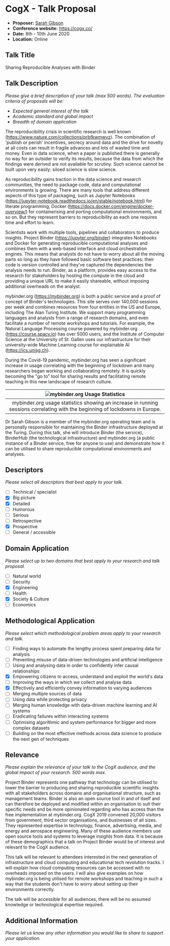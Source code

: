 # CogX - Talk Proposal

- **Proposer:** [Sarah Gibson](https://www.turing.ac.uk/people/researchers/sarah-gibson)
- **Conference website:** <https://cogx.co/>
- **Date:** 8th - 10th June 2020
- **Location:** Online

## Talk Title

Sharing Reproducible Analyses with Binder

## Talk Description

_Please give a brief description of your talk (max 500 words)._
_The evaluation criteria of proposals will be:_

- _Expected general interest of the talk_
- _Academic standard and global impact_
- _Breadth of domain application_

The reproducibility crisis in scientific research is well known (https://www.nature.com/collections/prbfkwmwvz).
The combination of 'publish or perish' incentives, secrecy around data and the drive for novelty at all costs can result in fragile advances and lots of wasted time and money.
Even in data science, when a paper is published there is generally no way for an outsider to verify its results, because the data from which the findings were derived are not available for scrutiny.
Such science cannot be built upon very easily: siloed science is slow science.

As reproducibility gains traction in the data science and research communities, the need to package code, data and computational environments is growing.
There are many tools that address different aspects of this type of packaging, such as Jupyter Notebooks (https://jupyter-notebook.readthedocs.io/en/stable/notebook.html) for literate programming, Docker (https://docs.docker.com/engine/docker-overview/) for containerising and porting computational environments, and so on.
But they represent barriers to reproducibility as each one requires time and effort to learn.

Scientists work with multiple tools, pipelines and collaborators to produce insights.
Project Binder (https://jupyter.org/binder) integrates Notebooks and Docker for generating reproducible computational analyses and combines them with a web-based interface and cloud orchestration engines.
This means that analysts do not have to worry about all the moving parts so long as they have followed basic software best practices: their code is version controlled and they've captured the dependencies the analysis needs to run.
Binder, as a platform, provides easy access to the research for stakeholders by hosting the compute in the cloud and providing a unique URL to make it easily shareable, without imposing additional overheads on the analyst.

mybinder.org (https://mybinder.org) is both a public service and a proof of concept of Binder's technologies.
This site serves over 140,000 sessions per week and combines resources from four entities in the US and Europe, including The Alan Turing Institute.
We support many programming languages and analysts from a range of research domains, and even facilitate a number of remote workshops and tutorials.
For example, the Natural Language Processing course powered by mybinder.org (https://course.spacy.io) has over 5000 users, and the Institute of Computer Science at the University of St. Gallen uses our infrastructure for their university-wide Machine Learning course for explainable AI (https://ics.unisg.ch).

During the Covid-19 pandemic, mybinder.org has seen a significant increase in usage correlating with the beginning of lockdown and many researchers began working and collaborating remotely.
It is quickly becoming the "go to" tool for sharing results and facilitating remote teaching in this new landscape of research culture.

| ![mybinder.org Usage Statistics](https://www.dropbox.com/s/lnemjlsov0mkog5/image.png?raw=1) |
| :---: |
| mybinder.org usage statistics showing an increase in running sessions correlating with the beginning of lockdowns in Europe. |

Dr Sarah Gibson is a member of the mybinder.org operating team and is personally responsible for maintaining the Binder infrastructure deployed at the Turing.
During this talk, she will introduce Binder (the service), BinderHub (the technological infrastructure) and mybinder.org (a public instance of a Binder service, free for anyone to use) and demonstrate how it can be utilised to share reproducible computational environments and analyses.

## Descriptors

_Please select all descriptors that best apply to your talk._

- [ ] Technical / specialist
- [x] Big picture
- [x] Detailed
- [ ] Humorous
- [ ] Serious
- [ ] Retrospective
- [x] Prospective
- [ ] General / accessible

## Domain Application

_Please select up to two domains that best apply to your research and talk proposal._

- [ ] Natural world
- [ ] Security
- [x] Engineering
- [ ] Health
- [x] Society & Culture
- [ ] Economics

## Methodological Application

_Please select which methodological problem areas apply to your research and talk._

- [ ] Finding ways to automate the lengthy process spent preparing data for analysis
- [ ] Preventing misuse of data-driven technologies and artificial intelligence
- [ ] Using and analysing data in order to confidently infer causal relationships
- [x] Empowering citizens to access, understand and exploit the world's data
- [ ] Improving the ways in which we collect and analyse data
- [x] Effectively and efficiently convey information to varying audiences
- [ ] Merging multiple sources of data
- [ ] Using data while protecting privacy
- [ ] Merging human knowledge with data-driven machine learning and AI systems
- [ ] Eradicating failures within interacting systems
- [ ] Optimising algorithmic and system performance for bigger and more complex datasets
- [ ] Building on the most effective methods across data science to produce the next gen of techniques

## Relevance

_Please explain the relevance of your talk to the CogX audience, and the global impact of your research._
_500 words max._

Project Binder represents one pathway that technology can be utilised to lower the barrier to producing and sharing reproducible scientific insights with all stakeholders across domains and organisational structure, such as management teams.
Binder is also an open source tool in and of itself and can therefore be deployed and modified within an organisation to suit their specific needs and be more opinionated regarding who has access than the free implementation at mybinder.org.
CogX 2019 convened 20,000 visitors from government, third sector organisations, and businesses of all sizes.
They represented expertise in technology, finance, advertising, media, and energy and aerospace engineering.
Many of these audience members use open source tools and systems to leverage insights from data.
It is because of these demographics that a talk on Project Binder would be of interest and relevant to the CogX audience.

This talk will be relevant to attendees interested in the next generation of infrastructure and cloud computing and educational tech revolution tracks.
I will explain how cloud computing resources can be accessed with no overheads imposed on the users.
I will also give examples on how mybinder.org is being utilised for remote workshops and teaching in such a way that the students don't have to worry about setting up their environments correctly.

The talk will be accessible for all audiences, there will be no assumed knowledge or technological expertise required.

## Additional Information

_Please let us know any other information you would like to share to support your application._
